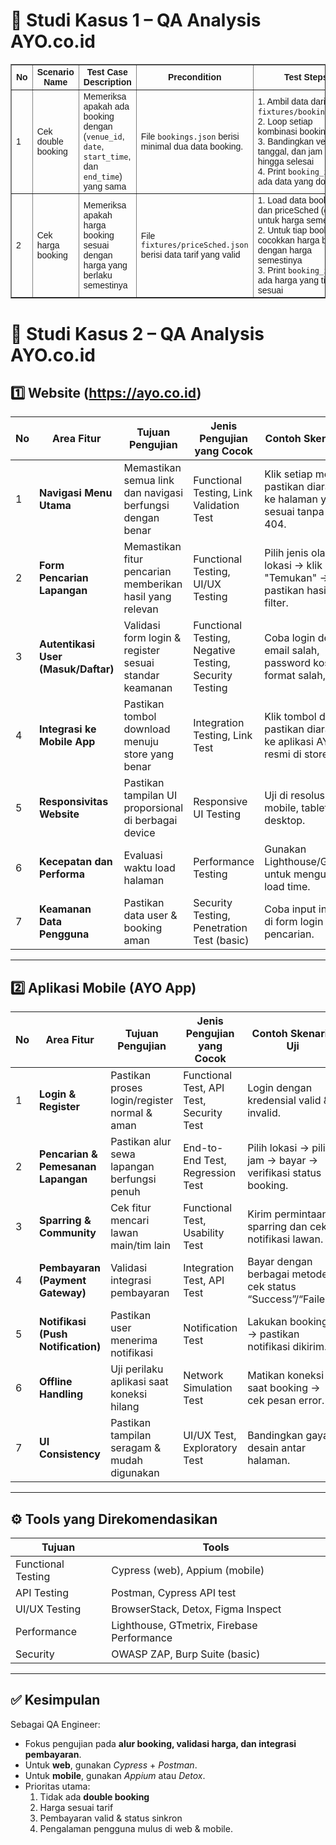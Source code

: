 
# 🧠 Studi Kasus 1 – QA Analysis AYO.co.id

<table border="1" cellspacing="0" cellpadding="6" style="border-collapse: collapse; width: 100%; font-family: Arial, sans-serif; font-size: 14px;">
  <thead>
    <tr>
      <th>No</th>
      <th>Scenario Name</th>
      <th>Test Case Description</th>
      <th>Precondition</th>
      <th>Test Steps</th>
      <th>Expected Result</th>
    </tr>
  </thead>
  <tbody>
    <tr>
      <td>1</td>
      <td>Cek double booking</td>
      <td>Memeriksa apakah ada booking dengan (<code>venue_id</code>, <code>date</code>, <code>start_time</code>, dan <code>end_time</code>) yang sama</td>
      <td>File <code>bookings.json</code> berisi minimal dua data booking.</td>
      <td>
        1. Ambil data dari <code>fixtures/booking.json</code>.<br>
        2. Loop setiap kombinasi booking<br>
        3. Bandingkan venue, tanggal, dan jam mulai hingga selesai<br>
        4. Print <code>booking_id</code> jika ada data yang double
      </td>
      <td>Tidak ditemukan double booking dengan (<code>venue_id</code>, <code>date</code>, <code>start_time</code>, dan <code>end_time</code>) yang sama</td>
    </tr>
    <tr>
      <td>2</td>
      <td>Cek harga booking</td>
      <td>Memeriksa apakah harga booking sesuai dengan harga yang berlaku semestinya</td>
      <td>File <code>fixtures/priceSched.json</code> berisi data tarif yang valid</td>
      <td>
        1. Load data booking dan priceSched (data untuk harga semestinya)<br>
        2. Untuk tiap booking, cocokkan harga booking dengan harga semestinya<br>
        3. Print <code>booking_id</code> jika ada harga yang tidak sesuai
      </td>
      <td>Harga booking sesuai dengan harga pada data <code>priceSched.json</code></td>
    </tr>
    </tbody>
</table>




# 🧠 Studi Kasus 2 – QA Analysis AYO.co.id

## 1️⃣ Website (https://ayo.co.id)

| No | Area Fitur | Tujuan Pengujian | Jenis Pengujian yang Cocok | Contoh Skenario Uji |
|----|-------------|------------------|-----------------------------|----------------------|
| 1 | **Navigasi Menu Utama** | Memastikan semua link dan navigasi berfungsi dengan benar | Functional Testing, Link Validation Test | Klik setiap menu dan pastikan diarahkan ke halaman yang sesuai tanpa error 404. |
| 2 | **Form Pencarian Lapangan** | Memastikan fitur pencarian memberikan hasil yang relevan | Functional Testing, UI/UX Testing | Pilih jenis olahraga & lokasi → klik "Temukan" → pastikan hasil sesuai filter. |
| 3 | **Autentikasi User (Masuk/Daftar)** | Validasi form login & register sesuai standar keamanan | Functional Testing, Negative Testing, Security Testing | Coba login dengan email salah, password kosong, format salah, dsb. |
| 4 | **Integrasi ke Mobile App** | Pastikan tombol download menuju store yang benar | Integration Testing, Link Test | Klik tombol dan pastikan diarahkan ke aplikasi AYO resmi di store. |
| 5 | **Responsivitas Website** | Pastikan tampilan UI proporsional di berbagai device | Responsive UI Testing | Uji di resolusi mobile, tablet, dan desktop. |
| 6 | **Kecepatan dan Performa** | Evaluasi waktu load halaman | Performance Testing | Gunakan Lighthouse/GTmetrix untuk mengukur load time. |
| 7 | **Keamanan Data Pengguna** | Pastikan data user & booking aman | Security Testing, Penetration Test (basic) | Coba input injection di form login & pencarian. |

---

## 2️⃣ Aplikasi Mobile (AYO App)

| No | Area Fitur | Tujuan Pengujian | Jenis Pengujian yang Cocok | Contoh Skenario Uji |
|----|-------------|------------------|-----------------------------|----------------------|
| 1 | **Login & Register** | Pastikan proses login/register normal & aman | Functional Test, API Test, Security Test | Login dengan kredensial valid & invalid. |
| 2 | **Pencarian & Pemesanan Lapangan** | Pastikan alur sewa lapangan berfungsi penuh | End-to-End Test, Regression Test | Pilih lokasi → pilih jam → bayar → verifikasi status booking. |
| 3 | **Sparring & Community** | Cek fitur mencari lawan main/tim lain | Functional Test, Usability Test | Kirim permintaan sparring dan cek notifikasi lawan. |
| 4 | **Pembayaran (Payment Gateway)** | Validasi integrasi pembayaran | Integration Test, API Test | Bayar dengan berbagai metode & cek status “Success”/“Failed”. |
| 5 | **Notifikasi (Push Notification)** | Pastikan user menerima notifikasi | Notification Test | Lakukan booking → pastikan notifikasi dikirim. |
| 6 | **Offline Handling** | Uji perilaku aplikasi saat koneksi hilang | Network Simulation Test | Matikan koneksi saat booking → cek pesan error. |
| 7 | **UI Consistency** | Pastikan tampilan seragam & mudah digunakan | UI/UX Test, Exploratory Test | Bandingkan gaya desain antar halaman. |

---

## ⚙️ Tools yang Direkomendasikan

| Tujuan | Tools |
|---------|-------|
| Functional Testing | Cypress (web), Appium (mobile) |
| API Testing | Postman, Cypress API test |
| UI/UX Testing | BrowserStack, Detox, Figma Inspect |
| Performance | Lighthouse, GTmetrix, Firebase Performance |
| Security | OWASP ZAP, Burp Suite (basic) |

---

## ✅ Kesimpulan

Sebagai QA Engineer:
- Fokus pengujian pada **alur booking, validasi harga, dan integrasi pembayaran**.  
- Untuk **web**, gunakan *Cypress* + *Postman*.  
- Untuk **mobile**, gunakan *Appium* atau *Detox*.  
- Prioritas utama:
  1. Tidak ada **double booking**  
  2. Harga sesuai tarif  
  3. Pembayaran valid & status sinkron  
  4. Pengalaman pengguna mulus di web & mobile.
